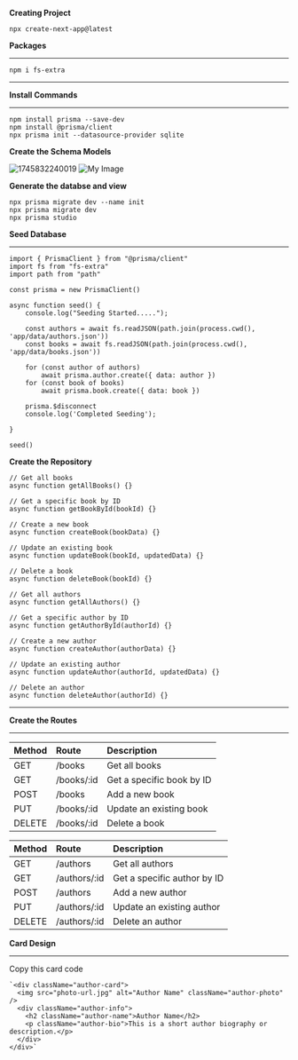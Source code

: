 **Creating Project**

```
npx create-next-app@latest
```

**Packages**

---

```
npm i fs-extra
```

---

**Install Commands**

---

```
npm install prisma --save-dev 
npm install @prisma/client 
npx prisma init --datasource-provider sqlite 

```

**Create the Schema Models**

![1745832240019](image/prisma-commands/1745832240019.png)
![My Image](model.png)


**Generate the databse and view**

```
npx prisma migrate dev --name init 
npx prisma migrate dev 
npx prisma studio
```

**Seed Database**

---

```
import { PrismaClient } from "@prisma/client"
import fs from "fs-extra"
import path from "path"

const prisma = new PrismaClient()

async function seed() {
    console.log("Seeding Started.....");

    const authors = await fs.readJSON(path.join(process.cwd(), 'app/data/authors.json'))
    const books = await fs.readJSON(path.join(process.cwd(), 'app/data/books.json'))

    for (const author of authors)
        await prisma.author.create({ data: author })
    for (const book of books)
        await prisma.book.create({ data: book })

    prisma.$disconnect
    console.log('Completed Seeding');

}

seed()

```

**Create the Repository**

```
// Get all books
async function getAllBooks() {}

// Get a specific book by ID
async function getBookById(bookId) {}

// Create a new book
async function createBook(bookData) {}

// Update an existing book
async function updateBook(bookId, updatedData) {}

// Delete a book
async function deleteBook(bookId) {}

// Get all authors
async function getAllAuthors() {}

// Get a specific author by ID
async function getAuthorById(authorId) {}

// Create a new author
async function createAuthor(authorData) {}

// Update an existing author
async function updateAuthor(authorId, updatedData) {}

// Delete an author
async function deleteAuthor(authorId) {}
```

---

**Create the Routes**

---

| Method | Route      | Description               |
| :----- | :--------- | :------------------------ |
| GET    | /books     | Get all books             |
| GET    | /books/:id | Get a specific book by ID |
| POST   | /books     | Add a new book            |
| PUT    | /books/:id | Update an existing book   |
| DELETE | /books/:id | Delete a book             |

| Method | Route        | Description                 |
| :----- | :----------- | :-------------------------- |
| GET    | /authors     | Get all authors             |
| GET    | /authors/:id | Get a specific author by ID |
| POST   | /authors     | Add a new author            |
| PUT    | /authors/:id | Update an existing author   |
| DELETE | /authors/:id | Delete an author            |

**Card Design**

---

Copy this card code

```
`<div className="author-card">
  <img src="photo-url.jpg" alt="Author Name" className="author-photo" />
  <div className="author-info">
    <h2 className="author-name">Author Name</h2>
    <p className="author-bio">This is a short author biography or description.</p>
  </div>
</div>`
```
